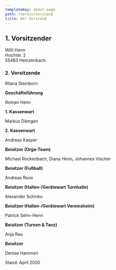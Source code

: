 ```yaml
---
templateKey: about-page
path: /verein/vorstand
title: Der Vorstand
---
```

## 1. Vorsitzender
Willi Henn\
Hochstr. 2\
55483 Heinzenbach

### 2. Vorsitzende
Rilana Steinborn

**Geschäftsführung**

Roman Henn

**1. Kassenwart**

Markus Dämgen

**2. Kassenwart**

Andreas Kasper

**Beisitzer (Orga-Team)**

Michael Rockenbach, Diana Henn, Johannes Vischer

**Beisitzer (Fußball)**

Andreas Roos

**Beisitzer (Hallen-/Gerätewart Turnhalle)**

Alexander Schinko

**Beisitzer (Hallen-/Gerätewart Vereinsheim)**

Patrick Sehn-Henn

**Beisitzer (Turnen & Tanz)**

Anja Rau

**Beisitzer**

Denise Hammen

Stand: April 2020